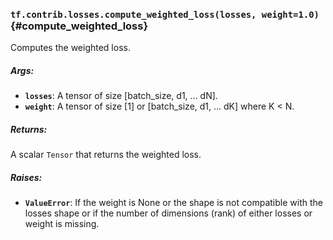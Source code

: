 ### `tf.contrib.losses.compute_weighted_loss(losses, weight=1.0)` {#compute_weighted_loss}

Computes the weighted loss.

##### Args:


*  <b>`losses`</b>: A tensor of size [batch_size, d1, ... dN].
*  <b>`weight`</b>: A tensor of size [1] or [batch_size, d1, ... dK] where K < N.

##### Returns:

  A scalar `Tensor` that returns the weighted loss.

##### Raises:


*  <b>`ValueError`</b>: If the weight is None or the shape is not compatible with the
    losses shape or if the number of dimensions (rank) of either losses or
    weight is missing.

